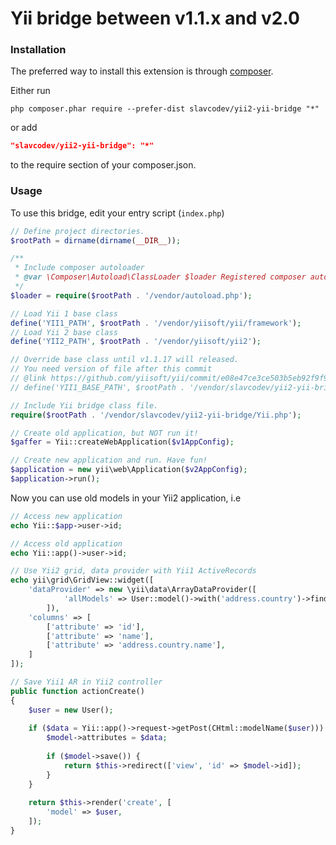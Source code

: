 Yii bridge between v1.1.x and v2.0
==================================

### Installation

The preferred way to install this extension is through [composer](http://getcomposer.org/download/).

Either run

```
php composer.phar require --prefer-dist slavcodev/yii2-yii-bridge "*"
```

or add

```json
"slavcodev/yii2-yii-bridge": "*"
```

to the require section of your composer.json.

### Usage

To use this bridge, edit your entry script (`index.php`)

```php
// Define project directories.
$rootPath = dirname(dirname(__DIR__));

/**
 * Include composer autoloader
 * @var \Composer\Autoload\ClassLoader $loader Registered composer autoloader.
 */
$loader = require($rootPath . '/vendor/autoload.php');

// Load Yii 1 base class
define('YII1_PATH', $rootPath . '/vendor/yiisoft/yii/framework');
// Load Yii 2 base class
define('YII2_PATH', $rootPath . '/vendor/yiisoft/yii2');

// Override base class until v1.1.17 will released.
// You need version of file after this commit
// @link https://github.com/yiisoft/yii/commit/e08e47ce3ce503b5eb92f9f9bd14d36ac07e1ae9
// define('YII1_BASE_PATH', $rootPath . '/vendor/slavcodev/yii2-yii-bridge/YiiBase.php');

// Include Yii bridge class file.
require($rootPath . '/vendor/slavcodev/yii2-yii-bridge/Yii.php');

// Create old application, but NOT run it!
$gaffer = Yii::createWebApplication($v1AppConfig);

// Create new application and run. Have fun!
$application = new yii\web\Application($v2AppConfig);
$application->run();
```

Now you can use old models in your Yii2 application, i.e

```php
// Access new application
echo Yii::$app->user->id;

// Access old application
echo Yii::app()->user->id;

// Use Yii2 grid, data provider with Yii1 ActiveRecords
echo yii\grid\GridView::widget([
    'dataProvider' => new \yii\data\ArrayDataProvider([
            'allModels' => User::model()->with('address.country')->findAll(),
        ]),
    'columns' => [
        ['attribute' => 'id'],
        ['attribute' => 'name'],
        ['attribute' => 'address.country.name'],
    ]
]);

// Save Yii1 AR in Yii2 controller
public function actionCreate()
{
    $user = new User();
    
    if ($data = Yii::app()->request->getPost(CHtml::modelName($user))) {
        $model->attributes = $data;
        
        if ($model->save()) {
            return $this->redirect(['view', 'id' => $model->id]);
        }
    }
    
    return $this->render('create', [
        'model' => $user,
    ]);
}
```
